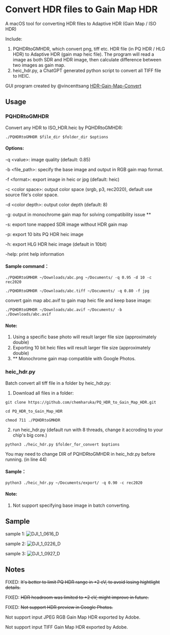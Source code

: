 # Convert HDR files to Gain Map HDR

A macOS tool for converting HDR files to Adaptive HDR (Gain Map / ISO HDR)

Include:

1. PQHDRtoGMHDR, which convert png, tiff etc. HDR file (in PQ HDR / HLG HDR) to Adaptive HDR (gain map heic file). The program will read a image as both SDR and HDR image, then calculate difference between two images as gain map.
2. heic_hdr.py, a ChatGPT generated python script to convert all TIFF file to HEIC.

GUI program created by @vincenttsang [HDR-Gain-Map-Convert](https://github.com/vincenttsang/HDR-Gain-Map-Convert)

## Usage

### PQHDRtoGMHDR

Convert any HDR to ISO_HDR.heic by PQHDRtoGMHDR:

`./PQHDRtoGMHDR $file_dir $folder_dir $options`

#### Options:

-q \<value>: image quality (default: 0.85)

-b \<file_path>: specify the base image and output in RGB gain map format.

-f \<format>: export image in heic or jpg (default: heic)

-c \<color space>: output color space (srgb, p3, rec2020), default use source file's color space.

-d \<color depth>: output color depth (default: 8)

-g: output in monochrome gain map for solving compatibility issue \*\*

-s: export tone mapped SDR image without HDR gain map

-p: export 10 bits PQ HDR heic image

-h: export HLG HDR heic image (default in 10bit)

-help: print help information

#### Sample command：

 `./PQHDRtoGMHDR ~/Downloads/abc.png ~/Documents/ -q 0.95 -d 10 -c rec2020`

 `./PQHDRtoGMHDR ~/Downloads/abc.tiff ~/Documents/ -q 0.80 -f jpg`
 
convert gain map abc.avif to gain map heic file and keep base image:
 
 `./PQHDRtoGMHDR ~/Downloads/abc.avif ~/Documents/ -b ./Downloads/abc.avif` 

#### Note: 

1. Using a specific base photo will result larger file size (approximately double)
2. Exporting 10 bit heic files will result larger file size (approximately double)
3. \*\* Monochrome gain map compatible with Google Photos.

### heic_hdr.py

Batch convert all tiff file in a folder by heic_hdr.py:

1. Download all files in a folder:

`git clone https://github.com/chemharuka/PQ_HDR_to_Gain_Map_HDR.git`

`cd PQ_HDR_to_Gain_Map_HDR`

`chmod 711 ./PQHDRtoGMHDR`

2. run heic_hdr.py (default run with 8 threads, change it accroding to your chip's big core.)

`python3 ./heic_hdr.py $folder_for_convert $options`

You may need to change DIR of PQHDRtoGMHDR in heic_hdr.py before running. (in line 44)

#### Sample：

`python3 ./heic_hdr.py ~/Documents/export/ -q 0.90 -c rec2020`

#### Note: 

1. Not support specifying base image in batch converting.

## Sample

sample 1:
![DJI_1_0616_D](https://github.com/user-attachments/assets/d4fd48bb-6561-496f-b1ab-083ee1ae8a95)

sample 2:
![DJI_1_0226_D](https://github.com/user-attachments/assets/0a718722-6939-41d3-844d-14517442de05)

sample 3:
![DJI_1_0927_D](https://github.com/user-attachments/assets/66da879e-d56a-4bae-8185-d2d7d462e10f)

## Notes

FIXED: ~~It's better to limit PQ HDR range in +2 eV, to avoid losing hightlight details.~~

FIXED: ~~HDR headroom was limited to +2 eV, might improve in future.~~

FIXED: ~~Not support HDR preview in Google Photos.~~

Not support input JPEG RGB Gain Map HDR exported by Adobe.

Not support input TIFF Gain Map HDR exported by Adobe.
